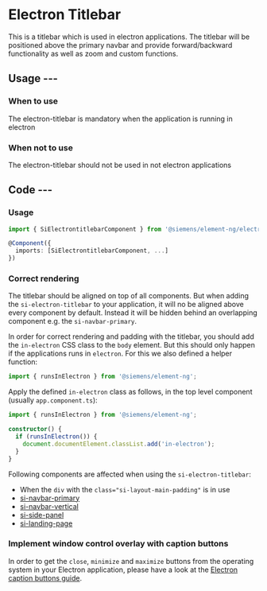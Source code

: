 # Electron Titlebar

This is a titlebar which is used in electron applications. The titlebar will be positioned above the primary navbar and provide forward/backward functionality as well as zoom and custom functions.

## Usage ---

### When to use

The electron-titlebar is mandatory when the application is running in electron

### When not to use

The electron-titlebar should not be used in not electron applications

## Code ---

### Usage

```ts
import { SiElectrontitlebarComponent } from '@siemens/element-ng/electron-titlebar';

@Component({
  imports: [SiElectrontitlebarComponent, ...]
})
```

<si-docs-component base="si-electron-titlebar">
  <si-docs-tab example="si-electron-titlebar" heading="Basic usage"></si-docs-tab>
  <si-docs-tab example="fixed-height-layout-side-panel" heading="Full layout example"></si-docs-tab>
</si-docs-component>

### Correct rendering

The titlebar should be aligned on top of all components.
But when adding the `si-electron-titlebar` to your
application, it will no be aligned above every component
by default. Instead it will be hidden behind an overlapping
component e.g. the `si-navbar-primary`.

In order for correct rendering and padding with the titlebar,
you should add the `in-electron` CSS class to the `body` element.
But this should only happen if the applications runs in `electron`.
For this we also defined a helper function:

```ts
import { runsInElectron } from '@siemens/element-ng';
```

Apply the defined `in-electron` class as follows, in the top level component (usually `app.component.ts`):

```ts
import { runsInElectron } from '@siemens/element-ng';

constructor() {
  if (runsInElectron()) {
    document.documentElement.classList.add('in-electron');
  }
}
```

Following components are affected when using the `si-electron-titlebar`:

- When the `div` with the `class="si-layout-main-padding"` is in use
- [si-navbar-primary](../layout-navigation/horizontal-navigation.md)
- [si-navbar-vertical](../layout-navigation/vertical-navigation.md)
- [si-side-panel](../layout-navigation/side-panel.md)
- [si-landing-page](../pages/landing-page.md)

### Implement window control overlay with caption buttons

In order to get the `close`, `minimize` and `maximize` buttons from the operating system
in your Electron application, please have a look at the [Electron caption buttons guide](https://www.electronjs.org/de/docs/latest/tutorial/window-customization#window-controls-overlay-macos-windows).

<si-docs-api component="SiElectrontitlebarComponent"></si-docs-api>

<si-docs-types></si-docs-types>
